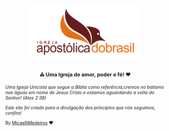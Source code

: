 <h1 align="center">
<img src="https://raw.githubusercontent.com/MicaelliMedeiros/igreja-apostolica-do-brasil/master/src/assets/logo.png" width="70%" heigth="50%" />
</h1>

<h3 align="center">
⛪ Uma Igreja de amor, poder e fé! ❤
</h3>

_Uma Igreja Unicista que segue a Bíblia como referência,cremos no batismo nas àguas em nome de Jesus Cristo e estamos aguardando a volta do Senhor! (Atos 2:38)_

*Este site foi criado para a divulgação dos princípios que nós seguimos, confira!*

By [MicaelliMedeiros](https://www.linkedin.com/in/micaellimedeiros/) ❤
